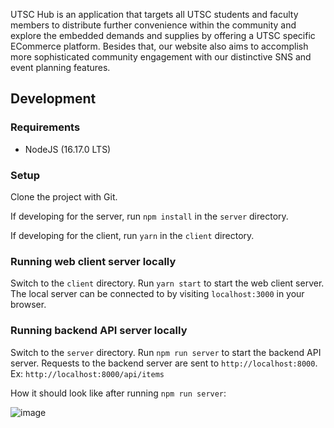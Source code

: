 UTSC Hub is an application that targets all UTSC students and faculty members to distribute further convenience within the community and explore the embedded demands and supplies by offering a UTSC specific ECommerce platform. Besides that, our website also aims to accomplish more sophisticated community engagement with our distinctive SNS and event planning features. 


 ## Development



 ### Requirements

 - NodeJS (16.17.0 LTS)

 ### Setup

 Clone the project with Git.

 If developing for the server, run `npm install` in the `server` directory. 

 If developing for the client, run `yarn` in the `client` directory.


 ### Running web client server locally

 Switch to the `client` directory. Run `yarn start` to start the web client server. The local server can be connected to by visiting `localhost:3000` in your browser.

 ### Running backend API server locally

 Switch to the `server` directory. Run `npm run server` to start the backend API server. Requests to the backend server are sent to `http://localhost:8000`. Ex: `http://localhost:8000/api/items`

 How it should look like after running `npm run server`:

 ![image](https://user-images.githubusercontent.com/69706702/192059643-aab9938c-783b-497e-b19f-4291653a4cec.png)